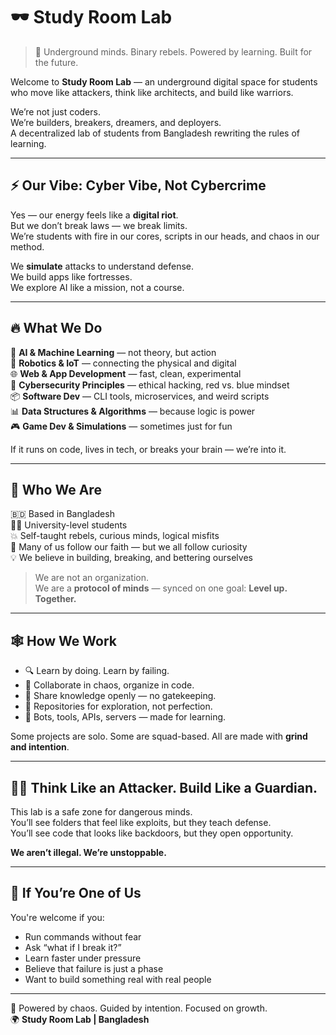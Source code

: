 # 🕶️ Study Room Lab

> 👾 Underground minds. Binary rebels. Powered by learning. Built for the future.

Welcome to **Study Room Lab** — an underground digital space for students who move like attackers, think like architects, and build like warriors.

We’re not just coders.  
We’re builders, breakers, dreamers, and deployers.  
A decentralized lab of students from Bangladesh rewriting the rules of learning.

---

## ⚡ Our Vibe: Cyber Vibe, Not Cybercrime

Yes — our energy feels like a **digital riot**.  
But we don’t break laws — we break limits.  
We’re students with fire in our cores, scripts in our heads, and chaos in our method.

We **simulate** attacks to understand defense.  
We build apps like fortresses.  
We explore AI like a mission, not a course.

---

## 🔥 What We Do

🧠 **AI & Machine Learning** — not theory, but action  
🦾 **Robotics & IoT** — connecting the physical and digital  
🌐 **Web & App Development** — fast, clean, experimental  
🔐 **Cybersecurity Principles** — ethical hacking, red vs. blue mindset  
📦 **Software Dev** — CLI tools, microservices, and weird scripts  
📊 **Data Structures & Algorithms** — because logic is power  
🎮 **Game Dev & Simulations** — sometimes just for fun

If it runs on code, lives in tech, or breaks your brain — we’re into it.

---

## 🧬 Who We Are

🇧🇩 Based in Bangladesh  
👨‍🎓 University-level students  
💥 Self-taught rebels, curious minds, logical misfits  
🕋 Many of us follow our faith — but we all follow curiosity  
💡 We believe in building, breaking, and bettering ourselves

> We are not an organization.  
> We are a **protocol of minds** — synced on one goal: **Level up. Together.**

---

## 🕸️ How We Work

- 🔍 Learn by doing. Learn by failing.
- 🧪 Collaborate in chaos, organize in code.
- 🧠 Share knowledge openly — no gatekeeping.
- 📁 Repositories for exploration, not perfection.
- 🤖 Bots, tools, APIs, servers — made for learning.

Some projects are solo. Some are squad-based. All are made with **grind and intention**.

---

## 🏴‍☠️ Think Like an Attacker. Build Like a Guardian.

This lab is a safe zone for dangerous minds.  
You’ll see folders that feel like exploits, but they teach defense.  
You’ll see code that looks like backdoors, but they open opportunity.

**We aren’t illegal. We’re unstoppable.**

---

## 🌱 If You’re One of Us

You're welcome if you:
- Run commands without fear
- Ask “what if I break it?”
- Learn faster under pressure
- Believe that failure is just a phase
- Want to build something real with real people

---

🧭 Powered by chaos. Guided by intention. Focused on growth.  
🌍 **Study Room Lab | Bangladesh**
